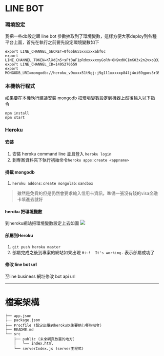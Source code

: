 # LINE BOT

### 環境設定
我把一些db設定跟 line bot 參數抽取到了環境變數，這樣方便大家deploy到各種平台上面，首先在執行之前要先設定環境變數如下

```shell
export LINE_CHANNEL_SECRET=0f65b655xxxxxxabf6c
export LINE_CHANNEL_TOKEN=KlXdEn5+sFt3aF1pRdxxxxxxyGoRh+8N9xdHCImK03x2n2vxoQ3J9OIthrSqYNF4BqIvNdhW3XkiGwdB04t89/1O/w1cDnyilFU=
export LINE_CHANNEL_ID=1495270559
export MONGODB_URI=mongodb://heroku_v9xxxx51t9gj:j9g1l1xxxxxp84lj4oi69gpos5r35pq@ds13xxxx9899.mlab.com:39899/heroku_v951t9gj
```

### 本機執行程式
如果要在本機執行建議安裝 mongodb
把環境變數設定到機器上然後輸入以下指令
```
npm install
npm start
```

### Heroku

#### 安裝
1. 安裝 heroku command line 並且登入 `heroku login`
2. 到專案資料夾下執行初始命令`heroku apps:create <appname>`

#### 掛載 mongodb
1. `heroku addons:create mongolab:sandbox`
> 雖然是免費的但是仍然會要求輸入信用卡資訊，準備一張沒有錢的visa金融卡填進去就好

#### heroku 把環境變數
到heroku網站把環境變數設定上去如圖
![](http://i.imgur.com/B2uyyod.png)

#### 部屬到Heroku
1. `git push heroku master`
2. 部屬完成之後到專案的網站如果出現 `Hi~!  It's working.` 表示部屬成功了

#### 修改 line bot url
至line business 網址修改 bot api url

----

# 檔案架構

```
├── app.json
├── package.json
├── Procfile (設定部屬到heroku以後要執行哪些指令)
├── README.md
└── src
    ├── public (未來網頁放置的地方)
    │   └── index.html
    └── serverIndex.js (server主程式)
```
